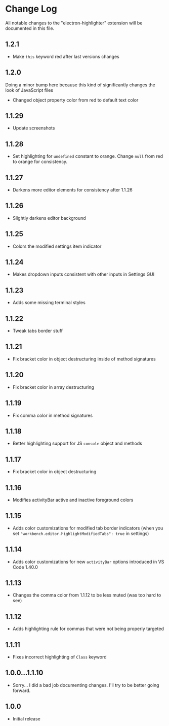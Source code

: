 # Change Log
All notable changes to the "electron-highlighter" extension will be documented in this file.

## 1.2.1
- Make `this` keyword red after last versions changes

## 1.2.0

Doing a minor bump here because this kind of significantly changes the look of JavaScript files

- Changed object property color from red to default text color

## 1.1.29
- Update screenshots

## 1.1.28
- Set highlighting for `undefined` constant to orange. Change `null` from red to orange for consistency.

## 1.1.27
- Darkens more editor elements for consistency after 1.1.26

## 1.1.26
- Slightly darkens editor background

## 1.1.25
- Colors the modified settings item indicator

## 1.1.24
- Makes dropdown inputs consistent with other inputs in Settings GUI

## 1.1.23
- Adds some missing terminal styles

## 1.1.22
- Tweak tabs border stuff

## 1.1.21
- Fix bracket color in object destructuring inside of method signatures

## 1.1.20
- Fix bracket color in array destructuring

## 1.1.19
- Fix comma color in method signatures

## 1.1.18
- Better highlighting support for JS `console` object and methods

## 1.1.17
- Fix bracket color in object destructuring

## 1.1.16
- Modifies activityBar active and inactive foreground colors

## 1.1.15
- Adds color customizations for modified tab border indicators (when you set `"workbench.editor.highlightModifiedTabs": true` in settings)

## 1.1.14
- Adds color customizations for new `activityBar` options introduced in VS Code 1.40.0

## 1.1.13
- Changes the comma color from 1.1.12 to be less muted (was too hard to see)

## 1.1.12
- Adds highlighting rule for commas that were not being properly targeted

## 1.1.11
- Fixes incorrect highlighting of `Class` keyword

## 1.0.0...1.1.10
- Sorry... I did a bad job documenting changes. I'll try to be better going forward.

## 1.0.0 
- Initial release
